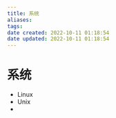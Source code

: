 ```yaml
---
title: 系统
aliases: 
tags: 
date created: 2022-10-11 01:18:54
date updated: 2022-10-11 01:18:54
---
```


# 系统
- Linux 
- Unix
- 
